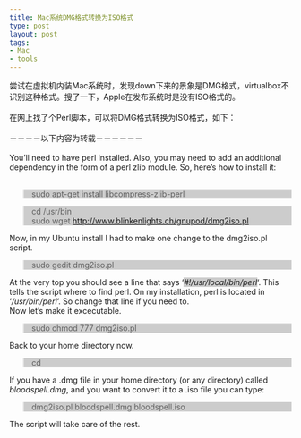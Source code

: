 ```yaml
--- 
title: Mac系统DMG格式转换为ISO格式
type: post
layout: post
tags: 
- Mac
- tools
---
```

尝试在虚拟机内装Mac系统时，发现down下来的景象是DMG格式，virtualbox不识别这种格式。搜了一下，Apple在发布系统时是没有ISO格式的。<br /><br />在网上找了个Perl脚本，可以将DMG格式转换为ISO格式，如下：<br /><br />－－－－以下内容为转载－－－－－－<br /><br />You’ll need to have perl installed.  Also, you may need to add an  additional dependency in the form of a perl zlib module.  So, here’s how  to install it:<br /><span></span><br /><blockquote style="background-color: #cccccc;">sudo apt-get install libcompress-zlib-perl</blockquote><blockquote style="background-color: #cccccc;">cd /usr/bin<br />sudo wget http://www.blinkenlights.ch/gnupod/dmg2iso.pl</blockquote>Now, in my Ubuntu install I had to make one change to the dmg2iso.pl script.<br /><blockquote style="background-color: #cccccc;">sudo gedit dmg2iso.pl</blockquote>At the very top you should see a line that says ‘<em style="background-color: #cccccc;">#!/usr/local/bin/perl</em>‘.  This tells the script where to find perl.  On my installation, perl is located in ‘<em>/usr/bin/perl</em>‘.   So change that line if you need to.<br />Now let’s make it excecutable.<br /><blockquote style="background-color: #cccccc;">sudo chmod 777 dmg2iso.pl</blockquote>Back to your home directory now.<br /><blockquote style="background-color: #cccccc;">cd</blockquote>If you have a .dmg file in your home directory (or any directory) called <em>bloodspell.dmg</em>, and you want to convert it to a .iso file you can type:<br /><blockquote style="background-color: #cccccc;">dmg2iso.pl bloodspell.dmg bloodspell.iso</blockquote>The script will take care of the rest.
